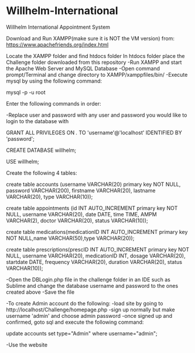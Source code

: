 # Willhelm-International
Willhelm International Appointment System

Download and Run XAMPP(make sure it is NOT the VM version) from:
https://www.apachefriends.org/index.html

Locate the XAMPP folder and find htdocs folder
In htdocs folder place the Challenge folder downloaded from this repository
-Run XAMPP and start the Apache Web Server and MySQL Database
-Open command prompt/Terminal and change directory to XAMPP/xamppfiles/bin/
-Execute mysql by using the following command:

mysql -p -u root


Enter the following commands in order:

-Replace user and password with any user and password you would like to login to the database with

GRANT ALL PRIVILEGES ON *.* TO 'username'@'localhost' IDENTIFIED BY 'password';

CREATE DATABASE willhelm;

USE willhelm;




Create the following 4 tables:

create table accounts (username VARCHAR(20) primary key NOT NULL, password VARCHAR(200), firstname VARCHAR(20), lastname VARCHAR(20), type VARCHAR(10));

create table appointments (id INT AUTO_INCREMENT primary key NOT NULL, username VARCHAR(20), date DATE, time TIME, AMPM VARCHAR(2), doctor VARCHAR(20), status VARCHAR(10));

create table medications(medicationID INT AUTO_INCREMENT primary key NOT NULL,name VARCHAR(50),type VARCHAR(20));

create table prescriptions(prescID INT AUTO_INCREMENT primary key NOT NULL, username VARCHAR(20), medicationID INT, dosage VARCHAR(20), startdate DATE, frequency VARCHAR(20), duration VARCHAR(20), status VARCHAR(10));




-Open the DBLogin.php file in the challenge folder in an IDE such as Sublime and change the database username and password to the ones created above
-Save the file




-To create Admin account do the following:
-load site by going to http://localhost/Challenge/homepage.php
-sign up normally but make username 'admin' and choose admin password
-once signed up and confirmed, goto sql and execute the following command:

update accounts set type="Admin" where username="admin";



-Use the website 
